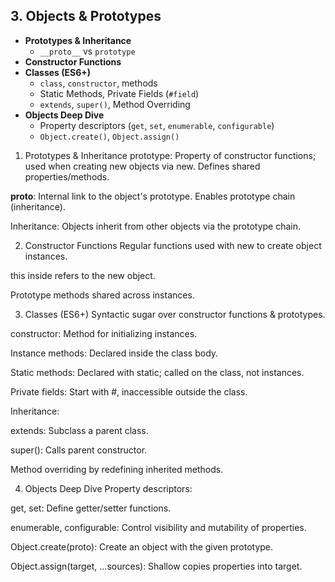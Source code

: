 ## 3. Objects & Prototypes
- **Prototypes & Inheritance**
  - `__proto__` vs `prototype`
- **Constructor Functions**
- **Classes (ES6+)**
  - `class`, `constructor`, methods
  - Static Methods, Private Fields (`#field`)
  - `extends`, `super()`, Method Overriding
- **Objects Deep Dive**
  - Property descriptors (`get`, `set`, `enumerable`, `configurable`)
  - `Object.create()`, `Object.assign()`
  

1. Prototypes & Inheritance
prototype: Property of constructor functions; used when creating new objects via new. Defines shared properties/methods.

__proto__: Internal link to the object's prototype. Enables prototype chain (inheritance).

Inheritance: Objects inherit from other objects via the prototype chain.

2. Constructor Functions
Regular functions used with new to create object instances.

this inside refers to the new object.

Prototype methods shared across instances.

3. Classes (ES6+)
Syntactic sugar over constructor functions & prototypes.

constructor: Method for initializing instances.

Instance methods: Declared inside the class body.

Static methods: Declared with static; called on the class, not instances.

Private fields: Start with #, inaccessible outside the class.

Inheritance:

extends: Subclass a parent class.

super(): Calls parent constructor.

Method overriding by redefining inherited methods.

4. Objects Deep Dive
Property descriptors:

get, set: Define getter/setter functions.

enumerable, configurable: Control visibility and mutability of properties.

Object.create(proto): Create an object with the given prototype.

Object.assign(target, ...sources): Shallow copies properties into target.